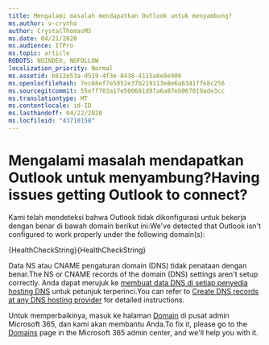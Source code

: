 ```yaml
---
title: Mengalami masalah mendapatkan Outlook untuk menyambung?
ms.author: v-crytho
author: CrystalThomasMS
ms.date: 04/21/2020
ms.audience: ITPro
ms.topic: article
ROBOTS: NOINDEX, NOFOLLOW
localization_priority: Normal
ms.assetid: b812e53a-d519-4f3e-8438-4115a8e8e906
ms.openlocfilehash: 7ec68ef7e5852e37b219113e8e6a6341ffe8c256
ms.sourcegitcommit: 55eff703a17e500681d8fa6a87eb067019ade3cc
ms.translationtype: MT
ms.contentlocale: id-ID
ms.lasthandoff: 04/22/2020
ms.locfileid: "43710158"
---
```

# <a name="having-issues-getting-outlook-to-connect"></a><span data-ttu-id="ae630-102">Mengalami masalah mendapatkan Outlook untuk menyambung?</span><span class="sxs-lookup"><span data-stu-id="ae630-102">Having issues getting Outlook to connect?</span></span>

<span data-ttu-id="ae630-103">Kami telah mendeteksi bahwa Outlook tidak dikonfigurasi untuk bekerja dengan benar di bawah domain berikut ini:</span><span class="sxs-lookup"><span data-stu-id="ae630-103">We've detected that Outlook isn't configured to work properly under the following domain(s):</span></span>
  
<span data-ttu-id="ae630-104">{HealthCheckString}</span><span class="sxs-lookup"><span data-stu-id="ae630-104">{HealthCheckString}</span></span>
  
<span data-ttu-id="ae630-105">Data NS atau CNAME pengaturan domain (DNS) tidak penataan dengan benar.</span><span class="sxs-lookup"><span data-stu-id="ae630-105">The NS or CNAME records of the domain (DNS) settings aren't setup correctly.</span></span> <span data-ttu-id="ae630-106">Anda dapat merujuk ke [membuat data DNS di setiap penyedia hosting DNS](https://docs.microsoft.com/office365/admin/get-help-with-domains/create-dns-records-at-any-dns-hosting-provider) untuk petunjuk terperinci.</span><span class="sxs-lookup"><span data-stu-id="ae630-106">You can refer to [Create DNS records at any DNS hosting provider](https://docs.microsoft.com/office365/admin/get-help-with-domains/create-dns-records-at-any-dns-hosting-provider) for detailed instructions.</span></span> 
  
<span data-ttu-id="ae630-107">Untuk memperbaikinya, masuk ke halaman [Domain](https://admin.microsoft.com/adminportal/home#/Domains) di pusat admin Microsoft 365, dan kami akan membantu Anda.</span><span class="sxs-lookup"><span data-stu-id="ae630-107">To fix it, please go to the [Domains](https://admin.microsoft.com/adminportal/home#/Domains) page in the Microsoft 365 admin center, and we'll help you with it.</span></span> 

  

